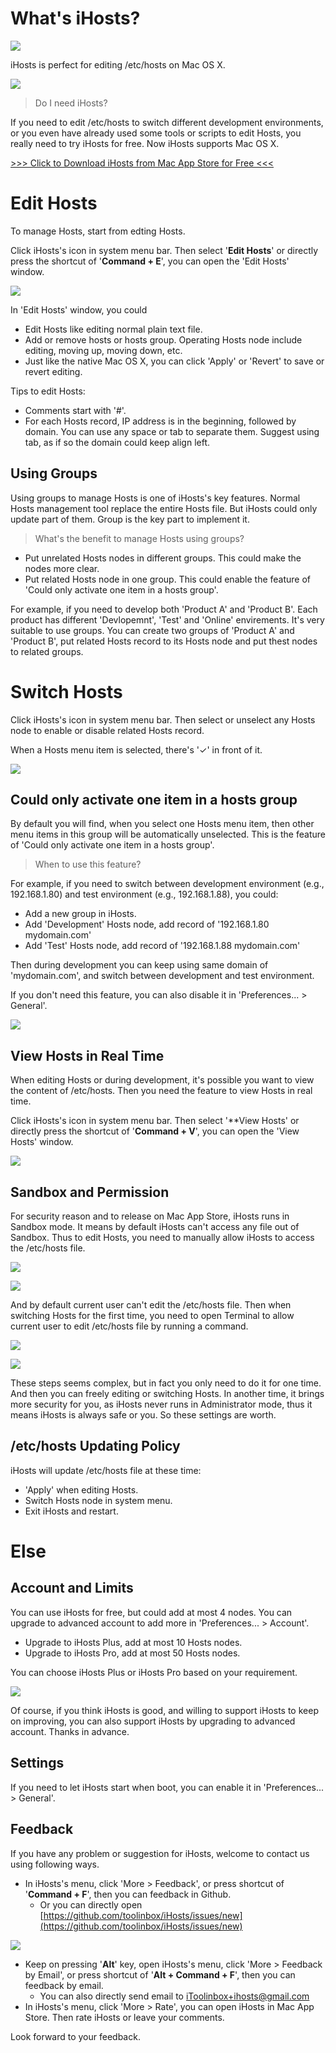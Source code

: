 
# What's iHosts?

![](./images/AppIcon.png)

iHosts is perfect for editing /etc/hosts on Mac OS X.

![](./images/Menu.png)

> Do I need iHosts?

If you need to edit /etc/hosts to switch different development environments, or you even have already used some tools or scripts to edit Hosts, you really need to try iHosts for free. Now iHosts supports Mac OS X.

[>>> Click to Download iHosts from Mac App Store for Free <<<](https://itunes.apple.com/app/id1102004240?ls=1&mt=12)

# Edit Hosts

To manage Hosts, start from edting Hosts.

Click iHosts's icon in system menu bar. Then select '**Edit Hosts**' or directly press the shortcut of  '**Command + E**', you can open the 'Edit Hosts' window.

![](./images/EditHosts.png)

In 'Edit Hosts' window, you could

- Edit Hosts like editing normal plain text file.
- Add or remove hosts or hosts group. Operating Hosts node include editing, moving up, moving down, etc.
- Just like the native Mac OS X, you can click 'Apply' or 'Revert' to save or revert editing.


Tips to edit Hosts:

- Comments start with '#'.
- For each Hosts record, IP address is in the beginning, followed by domain. You can use any space or tab to separate them. Suggest using tab, as if so the domain could keep align left.


## Using Groups

Using groups to manage Hosts is one of iHosts's key features. Normal Hosts management tool replace the entire Hosts file. But iHosts could only update part of them. Group is the key part to implement it.

> What's the benefit to manage Hosts using groups?

- Put unrelated Hosts nodes in different groups. This could make the nodes more clear.
- Put related Hosts node in one group. This could enable the feature of 'Could only activate one item in a hosts group'.

For example, if you need to develop both 'Product A' and 'Product B'. Each product has different 'Devlopemnt', 'Test' and 'Online' envirements. It's very suitable to use groups. You can create two groups of 'Product A' and 'Product B', put related Hosts record to its Hosts node and put thest nodes to related groups.


# Switch Hosts

Click iHosts's icon in system menu bar. Then select or unselect any Hosts node to enable or disable related Hosts record.

When a Hosts menu item is selected, there's '✓' in front of it.

![](./images/Menu.png)

## Could only activate one item in a hosts group

By default you will find, when you select one Hosts menu item, then other menu items in this group will be automatically unselected. This is the feature of 'Could only activate one item in a hosts group'.

> When to use this feature?

For example, if you need to switch between development environment (e.g., 192.168.1.80) and test environment (e.g., 192.168.1.88), you could:

- Add a new group in iHosts.
- Add 'Development' Hosts node, add record of '192.168.1.80 mydomain.com'
- Add 'Test' Hosts node, add record of '192.168.1.88 mydomain.com'

Then during development you can keep using same domain of 'mydomain.com', and switch between development and test environment.

If you don't need this feature, you can also disable it in 'Preferences... > General'.

![](./images/General.png)

## View Hosts in Real Time

When editing Hosts or during development, it's possible you want to view the content of /etc/hosts. Then you need the feature to view Hosts in real time.

Click iHosts's icon in system menu bar. Then select '**View Hosts' or directly press the shortcut of  '**Command + V**', you can open the 'View Hosts' window.

![](./images/ViewHosts.png)

## Sandbox and Permission

For security reason and to release on Mac App Store, iHosts runs in Sandbox mode. It means by default iHosts can't access any file out of Sandbox. Thus to edit Hosts, you need to manually allow iHosts to access the /etc/hosts file.

![](./images/AllowAccessHosts.png)

![](./images/SelectHosts.png)

And by default current user can't edit the /etc/hosts file. Then when switching Hosts for the first time, you need to open Terminal to allow current user to edit /etc/hosts file by running a command.

![](./images/AllowEdit.png)

![](./images/Terminal.png)

These steps seems complex, but in fact you only need to do it for one time. And then you can freely editing or switching Hosts. In another time, it brings more security for you, as iHosts never runs in Administrator mode, thus it means iHosts is always safe or you. So these settings are worth.


## /etc/hosts Updating Policy

iHosts will update /etc/hosts file at these time:

- 'Apply' when editing Hosts.
- Switch Hosts node in system menu.
- Exit iHosts and restart.



# Else

## Account and Limits

You can use iHosts for free, but could add at most 4 nodes. You can upgrade to advanced account to add more in 'Preferences... > Account'.

- Upgrade to iHosts Plus, add at most 10 Hosts nodes.
- Upgrade to iHosts Pro, add at most 50 Hosts nodes.

You can choose iHosts Plus or iHosts Pro based on your requirement.

![](./images/Purchase.png)

Of course, if you think iHosts is good, and willing to support iHosts to keep on improving, you can also support iHosts by upgrading to advanced account. Thanks in advance.

## Settings

If you need to let iHosts start when boot, you can enable it in 'Preferences... > General'.


## Feedback

If you have any problem or suggestion for iHosts, welcome to contact us using following ways.

- In iHosts's menu, click 'More > Feedback', or press shortcut of '**Command + F**', then you can feedback in Github.
  - Or you can directly open [https://github.com/toolinbox/iHosts/issues/new](https://github.com/toolinbox/iHosts/issues/new)

![](./images/MenuFeedback.png)

- Keep on pressing '**Alt**' key, open iHosts's menu, click 'More > Feedback by Email', or press shortcut of '**Alt + Command + F**', then you can feedback by email.
  - You can also directly send email to [iToolinbox+ihosts@gmail.com](mailto:iToolinbox+ihosts@gmail.com)
- In iHosts's menu, click 'More > Rate', you can open iHosts in Mac App Store. Then rate iHosts or leave your comments.

Look forward to your feedback.
